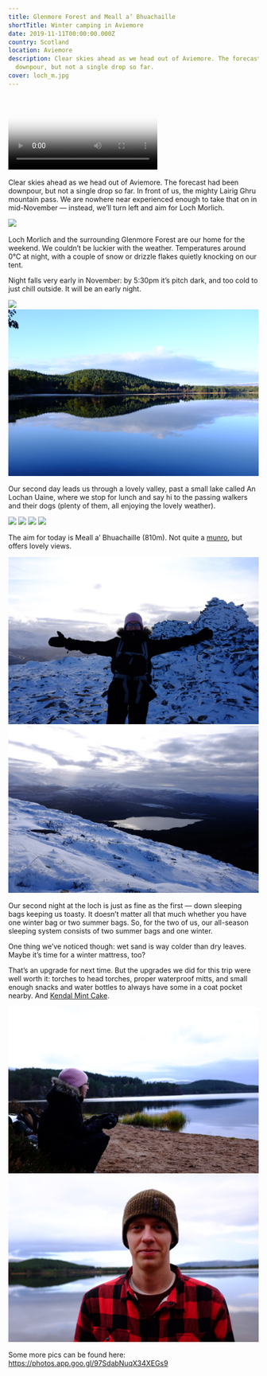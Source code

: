 ```yaml
---
title: Glenmore Forest and Meall a’ Bhuachaille
shortTitle: Winter camping in Aviemore
date: 2019-11-11T00:00:00.000Z
country: Scotland
location: Aviemore
description: Clear skies ahead as we head out of Aviemore. The forecast had been
  downpour, but not a single drop so far.
cover: loch_m.jpg
---
```

<video src="/video/loch_morlich.mp4" poster="/video/loch_morlich.png" autoplay loop>
</video>

Clear skies ahead as we head out of Aviemore. The forecast had been downpour, but not a single drop so far. In front of us, the mighty Lairig Ghru mountain pass. We are nowhere near experienced enough to take that on in mid-November — instead, we’ll turn left and aim for Loch Morlich.

![](../../img/DSCF1722.JPG)

Loch Morlich and the surrounding Glenmore Forest are our home for the weekend. We couldn’t be luckier with the weather. Temperatures around 0℃ at night, with a couple of snow or drizzle flakes quietly knocking on our tent.

Night falls very early in November: by 5:30pm it’s pitch dark, and too cold to just chill outside. It will be an early night.

![](../../img/DSCF1719.JPG)
![](../../img/DSCF1780.JPG)

Our second day leads us through a lovely valley, past a small lake called An Lochan Uaine, where we stop for lunch and say hi to the passing walkers and their dogs (plenty of them, all enjoying the lovely weather).

![](../../img/DSCF1788.JPG)
![](../../img/DSCF1807.JPG)
![](../../img/DSCF1826.JPG)
![](../../img/DSCF1827.JPG)

The aim for today is Meall a’ Bhuachaille (810m). Not quite a [munro](https://en.wikipedia.org/wiki/Munro), but offers lovely views.

![](../../img/DSCF1850.JPG)
![](../../img/DSCF1877.JPG)

Our second night at the loch is just as fine as the first — down sleeping bags keeping us toasty. It doesn’t matter all that much whether you have one winter bag or two summer bags. So, for the two of us, our all-season sleeping system consists of two summer bags and one winter.

One thing we’ve noticed though: wet sand is way colder than dry leaves. Maybe it’s time for a winter mattress, too?

That’s an upgrade for next time. But the upgrades we did for this trip were well worth it: torches to head torches, proper waterproof mitts, and small enough snacks and water bottles to always have some in a coat pocket nearby. And [Kendal Mint Cake](https://www.mintcake.co.uk/).

![](../../img/DSCF1902.JPG)
![](../../img/DSCF1943.JPG)

Some more pics can be found here: https://photos.app.goo.gl/97SdabNuqX34XEGs9

